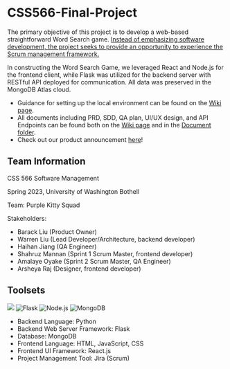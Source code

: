 # CSS566-Final-Project

The primary objective of this project is to develop a web-based straightforward Word Search game. <u>Instead of emphasizing software development, the project seeks to provide an opportunity to experience the Scrum management framework.</u>

In constructing the Word Search Game, we leveraged React and Node.js for the frontend client, while Flask was utilized for the backend server with RESTful API deployed for communication. All data was preserved in the MongoDB Atlas cloud.

- Guidance for setting up the local environment can be found on the [Wiki page](https://github.com/warrenlyr/CSS566-Final-Project/wiki).
- All documents including PRD, SDD, QA plan, UI/UX design, and API Endpoints can be found both on the [Wiki page](https://github.com/warrenlyr/CSS566-Final-Project/wiki) and in the [Document folder](https://github.com/warrenlyr/CSS566-Final-Project/tree/master/Documentation).
- Check out our product announcement [here](https://github.com/warrenlyr/CSS566-Final-Project/tree/master/Documentation/Product%20Announcement)!

## Team Information

CSS 566 Software Management

Spring 2023, University of Washington Bothell

Team: Purple Kitty Squad

Stakeholders:

- Barack Liu (Product Owner)
- Warren Liu (Lead Developer/Architecture, backend developer)
- Haihan Jiang (QA Engineer)
- Shahruz Mannan (Sprint 1 Scrum Master, frontend developer)
- Amalaye Oyake (Sprint 2 Scrum Master, QA Engineer)
- Arsheya Raj (Designer, frontend developer)

## Toolsets

<img src="https://img.shields.io/badge/python-3.10+-blue.svg">  ![Flask](https://img.shields.io/badge/flask-2.3.2-orange)  ![Node.js](https://img.shields.io/badge/node.js-18.16.0-brightgreen.svg)  ![MongoDB](https://img.shields.io/badge/MongoDB-Cloud-green)

- Backend Language: Python
- Backend Web Server Framework: Flask
- Database: MongoDB
- Frontend Language: HTML, JavaScript, CSS
- Frontend UI Framework: React.js
- Project Management Tool: Jira (Scrum)
